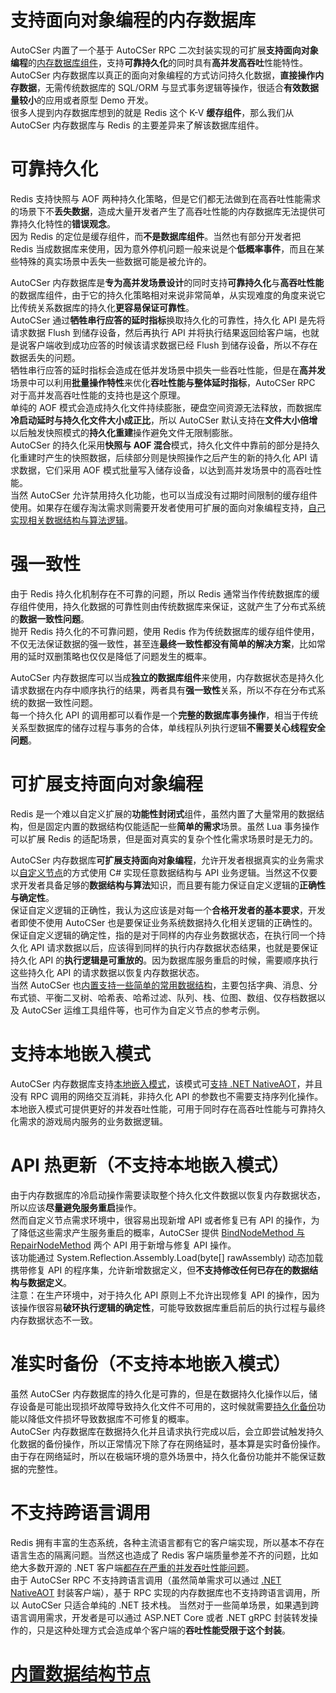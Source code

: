 ﻿# 支持面向对象编程的内存数据库
AutoCSer 内置了一个基于 AutoCSer RPC 二次封装实现的可扩展**支持面向对象编程**的[内存数据库组件](https://github.com/AutoCSer/AutoCSer2/tree/main/Application/StreamPersistenceMemoryDatabase)，支持**可靠持久化**的同时具有**高并发高吞吐**性能特性。  
AutoCSer 内存数据库以真正的面向对象编程的方式访问持久化数据，**直接操作内存数据**，无需传统数据库的 SQL/ORM 与显式事务逻辑等操作，很适合**有效数据量较小**的应用或者原型 Demo 开发。  
很多人提到内存数据库想到的就是 Redis 这个 K-V **缓存组件**，那么我们从 AutoCSer 内存数据库与 Redis 的主要差异来了解该数据库组件。
# 可靠持久化
Redis 支持快照与 AOF 两种持久化策略，但是它们都无法做到在高吞吐性能需求的场景下不**丢失数据**，造成大量开发者产生了高吞吐性能的内存数据库无法提供可靠持久化特性的**错误观念**。  
因为 Redis 的定位是缓存组件，而**不是数据库组件**。当然也有部分开发者把 Redis 当成数据库来使用，因为意外停机问题一般来说是个**低概率事件**，而且在某些特殊的真实场景中丢失一些数据可能是被允许的。  
  
AutoCSer 内存数据库是**专为高并发场景设计**的同时支持**可靠持久化**与**高吞吐性能**的数据库组件，由于它的持久化策略相对来说非常简单，从实现难度的角度来说它比传统关系数据库的持久化**更容易保证可靠性**。  
AutoCSer 通过**牺牲串行应答的延时指标**换取持久化的可靠性，持久化 API 是先将请求数据 Flush 到储存设备，然后再执行 API 并将执行结果返回给客户端，也就是说客户端收到成功应答的时候该请求数据已经 Flush 到储存设备，所以不存在数据丢失的问题。  
牺牲串行应答的延时指标会造成在低并发场景中损失一些吞吐性能，但是在**高并发**场景中可以利用**批量操作特性**来优化**吞吐性能与整体延时指标**，AutoCSer RPC 对于高并发高吞吐性能的支持也是这个原理。  
单纯的 AOF 模式会造成持久化文件持续膨胀，硬盘空间资源无法释放，而数据库**冷启动延时与持久化文件大小成正比**，所以 AutoCSer 默认支持在**文件大小倍增**以后触发快照模式的**持久化重建**操作避免文件无限制膨胀。  
AutoCSer 的持久化采用**快照与 AOF 混合**模式，持久化文件中靠前的部分是持久化重建时产生的快照数据，后续部分则是快照操作之后产生的新的持久化 API 请求数据，它们采用 AOF 模式批量写入储存设备，以达到高并发场景中的高吞吐性能。  
当然 AutoCSer 允许禁用持久化功能，也可以当成没有过期时间限制的缓存组件使用。如果存在缓存淘汰需求则需要开发者使用可扩展的面向对象编程支持，[自己实现相关数据结构与算法逻辑](https://github.com/AutoCSer/AutoCSer2/blob/main/Document/08.MemoryDatabaseCustomNode/08.MemoryDatabaseCustomNode.md)。
# 强一致性
由于 Redis 持久化机制存在不可靠的问题，所以 Redis 通常当作传统数据库的缓存组件使用，持久化数据的可靠性则由传统数据库来保证，这就产生了分布式系统的**数据一致性问题**。  
抛开 Redis 持久化的不可靠问题，使用 Redis 作为传统数据库的缓存组件使用，不仅无法保证数据的强一致性，甚至连**最终一致性都没有简单的解决方案**，比如常用的延时双删策略也仅仅是降低了问题发生的概率。  
  
AutoCSer 内存数据库可以当成**独立的数据库组件**来使用，内存数据状态是持久化请求数据在内存中顺序执行的结果，两者具有**强一致性**关系，所以不存在分布式系统的数据一致性问题。  
每一个持久化 API 的调用都可以看作是一个**完整的数据库事务操作**，相当于传统关系型数据库的储存过程与事务的合体，单线程队列执行逻辑**不需要关心线程安全问题**。
# 可扩展支持面向对象编程
Redis 是一个难以自定义扩展的**功能性封闭式**组件，虽然内置了大量常用的数据结构，但是固定内置的数据结构仅能适配一些**简单的需求**场景。虽然 Lua 事务操作可以扩展 Redis 的适配场景，但是面对真实的复杂个性化需求场景时是无力的。  
  
AutoCSer 内存数据库**可扩展支持面向对象编程**，允许开发者根据真实的业务需求以[自定义节点](https://github.com/AutoCSer/AutoCSer2/blob/main/Document/08.MemoryDatabaseCustomNode/08.MemoryDatabaseCustomNode.md)的方式使用 C# 实现任意数据结构与 API 业务逻辑。当然这不仅要求开发者具备足够的**数据结构与算法**知识，而且要有能力保证自定义逻辑的**正确性与确定性**。  
保证自定义逻辑的正确性，我认为这应该是对每一个**合格开发者的基本要求**，开发者即使不使用 AutoCSer 也是要保证业务系统数据持久化相关逻辑的正确性的。  
保证自定义逻辑的确定性，指的是对于同样的内存业务数据状态，在执行同一个持久化 API 请求数据以后，应该得到同样的执行内存数据状态结果，也就是要保证持久化 API 的**执行逻辑是可重放的**。因为数据库服务重启的时候，需要顺序执行这些持久化 API 的请求数据以恢复内存数据状态。  
当然 AutoCSer 也[内置支持一些简单的常用数据结构](https://github.com/AutoCSer/AutoCSer2/blob/main/Document/07.MemoryDatabaseNode/07.MemoryDatabaseNode.md)，主要包括字典、消息、分布式锁、平衡二叉树、哈希表、哈希过滤、队列、栈、位图、数组、仅存档数据以及 AutoCSer 运维工具组件等，也可作为自定义节点的参考示例。
# 支持本地嵌入模式
AutoCSer 内存数据库支持[本地嵌入模式](https://github.com/AutoCSer/AutoCSer2/blob/main/Document/09.MemoryDatabaseLocalService/09.MemoryDatabaseLocalService.md)，该模式可[支持 .NET NativeAOT](https://github.com/AutoCSer/AutoCSer2/blob/main/Document/12.NativeAOT/12.NativeAOT.md)，并且没有 RPC 调用的网络交互消耗，非持久化 API 的参数也不需要支持序列化操作。  
本地嵌入模式可提供更好的并发吞吐性能，可用于同时存在高吞吐性能与可靠持久化需求的游戏局内服务的业务数据逻辑。
# API 热更新（不支持本地嵌入模式）
由于内存数据库的冷启动操作需要读取整个持久化文件数据以恢复内存数据状态，所以应该**尽量避免服务重启**操作。  
然而自定义节点需求环境中，很容易出现新增 API 或者修复已有 API 的操作，为了降低这些需求产生服务重启的概率，AutoCSer 提供 [BindNodeMethod 与 RepairNodeMethod](https://github.com/AutoCSer/AutoCSer2/blob/main/Application/StreamPersistenceMemoryDatabase/Client/IStreamPersistenceMemoryDatabaseClient.cs) 两个 API 用于新增与修复 API 操作。  
该功能通过 System.Reflection.Assembly.Load(byte[] rawAssembly) 动态加载携带修复 API 的程序集，允许新增数据定义，但**不支持修改任何已存在的数据结构与数据定义**。  
注意：在生产环境中，对于持久化 API 原则上不允许出现修复 API 的操作，因为该操作很容易**破环执行逻辑的确定性**，可能导致数据库重启前后的执行过程与最终内存数据状态不一致。
# 准实时备份（不支持本地嵌入模式）
虽然 AutoCSer 内存数据库的持久化是可靠的，但是在数据持久化操作以后，储存设备是可能出现损坏故障导致持久化文件不可用的，这时候就需要[持久化备份](https://github.com/AutoCSer/AutoCSer2/tree/main/TestCase/StreamPersistenceMemoryDatabase/Backuper)功能以降低文件损坏导致数据库不可修复的概率。  
AutoCSer 内存数据库在数据持久化并且请求执行完成以后，会立即尝试触发持久化数据的备份操作，所以正常情况下除了存在网络延时，基本算是实时备份操作。由于存在网络延时，所以在极端环境的意外场景中，持久化备份功能并不能保证数据的完整性。
# 不支持跨语言调用
Redis 拥有丰富的生态系统，各种主流语言都有它的客户端实现，所以基本不存在语言生态的隔离问题。当然这也造成了 Redis 客户端质量参差不齐的问题，比如绝大多数开源的 .NET 客户端[都存在严重的并发吞吐性能问题](https://github.com/AutoCSer/AutoCSer2/tree/main/TestCase/ThirdParty/GrpcClientPerformance)。  
由于 AutoCSer RPC 不支持跨语言调用（虽然简单需求可以通过 [.NET NativeAOT](https://github.com/AutoCSer/AutoCSer2/blob/main/Document/12.NativeAOT/12.NativeAOT.md) 封装客户端），基于 RPC 实现的内存数据库也不支持跨语言调用，所以 AutoCSer 只适合单纯的 .NET 技术栈。
当然对于一些简单场景，如果遇到跨语言调用需求，开发者是可以通过 ASP.NET Core 或者 .NET gRPC 封装转发操作的，只是这种处理方式会造成单个客户端的**吞吐性能受限于这个封装**。
# [内置数据结构节点](https://github.com/AutoCSer/AutoCSer2/blob/main/Document/07.MemoryDatabaseNode/07.MemoryDatabaseNode.md)